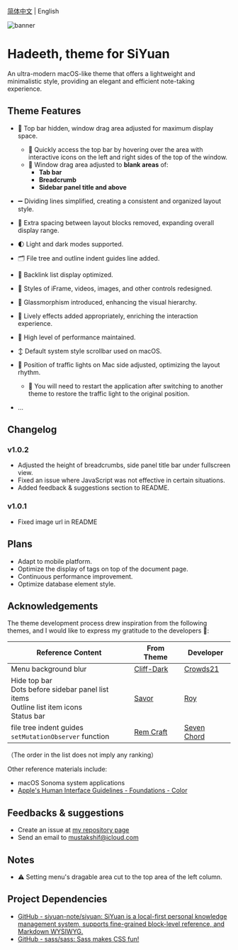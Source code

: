 [简体中文](https://github.com/mustakshif/Hadeeth-for-SiYuan/blob/main/README.md) | English

![banner](https://cdn.jsdelivr.net/gh/mustakshif/Hadeeth@main/assets/banner_v6.png)

# Hadeeth, theme for SiYuan

An ultra-modern macOS-like theme that offers a lightweight and minimalistic style, providing an elegant and efficient note-taking experience.

## Theme Features

* 📃 Top bar hidden, window drag area adjusted for maximum display space.
  * 📌 Quickly access the top bar by hovering over the area with interactive icons on the left and right sides of the top of the window.
  * 📌 Window drag area adjusted to **blank areas** of:
    * **Tab bar**
    * **Breadcrumb**
    * **Sidebar panel title and above**
* ➖ Dividing lines simplified, creating a consistent and organized layout style.
* 📐 Extra spacing between layout blocks removed, expanding overall display range.
* 🌓 Light and dark modes supported.
* 🗂️ File tree and outline indent guides line added.
* 🔗 Backlink list display optimized.
* 🧩 Styles of iFrame, videos, images, and other controls redesigned.
* 🧊 Glassmorphism introduced, enhancing the visual hierarchy.
* 💫 Lively effects added appropriately, enriching the interaction experience.
* 🚀 High level of performance maintained.
* ↕️ Default system style scrollbar used on macOS.
* 🚥 Position of traffic lights on Mac side adjusted, optimizing the layout rhythm.

  * 📌 You will need to restart the application after switching to another theme to restore the traffic light to the original position.
* ...

## Changelog

### v1.0.2
- Adjusted the height of breadcrumbs, side panel title bar under fullscreen view.
- Fixed an issue where JavaScript was not effective in certain situations.
- Added feedback & suggestions section to README.

### v1.0.1
- Fixed image url in README

## Plans

* Adapt to mobile platform.
* Optimize the display of tags on top of the document page.
* Continuous performance improvement.
* Optimize database element style.

## Acknowledgements

The theme development process drew inspiration from the following themes, and I would like to express my gratitude to the developers 🙏:

| Reference Content                                                 | From Theme | Developer |
| ---------------------------------------------------------- | ---------- | ------ |
| Menu background blur                                             | [Cliff-Dark](https://github.com/chenshinshi/Cliff-Dark)         | [Crowds21](https://github.com/chenshinshi)     |
| Hide top bar<br />Dots before sidebar panel list items<br />Outline list item icons<br />Status bar | [Savor](https://github.com/royc01/notion-theme)         | [Roy](https://github.com/royc01)     |
| file tree indent guides<br />`setMutationObserver` function                                      | [Rem Craft](https://github.com/svchord/Rem-Craft)         | [Seven Chord](https://github.com/svchord)     |

（The order in the list does not imply any ranking）

Other reference materials include:

* macOS Sonoma system applications
* [Apple's Human Interface Guidelines - Foundations - Color](https://developer.apple.com/design/human-interface-guidelines/macos/visual-design/color/)

## Feedbacks & suggestions
- Create an issue at [my repository page](https://github.com/mustakshif/Hadeeth-for-SiYuan/issues)
- Send an email to mustakshif@icloud.com

## Notes

* ⚠️ Setting menu's dragable area cut to the top area of the left column.

## Project Dependencies
* [GitHub - siyuan-note/siyuan: SiYuan is a local-first personal knowledge management system, supports fine-grained block-level reference, and Markdown WYSIWYG.](https://github.com/siyuan-note/siyuan)
* [GitHub - sass/sass: Sass makes CSS fun!](https://github.com/sass/sass)
